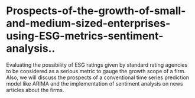 # Prospects-of-the-growth-of-small-and-medium-sized-enterprises-using-ESG-metrics-sentiment-analysis..
Evaluating the possibility of ESG ratings given by standard rating agencies to be considered as a serious metric to gauge the growth scope of a firm.  Also, we will discuss the prospects of a conventional time series prediction model like ARIMA and the implementation of sentiment analysis on news articles about the firms. 
